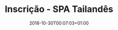 ---
title: "Inscrição - SPA Tailandês"
date: 2018-10-30T00:07:03+01:00
type: "page"
layout: "formy"
id: "spa"
---